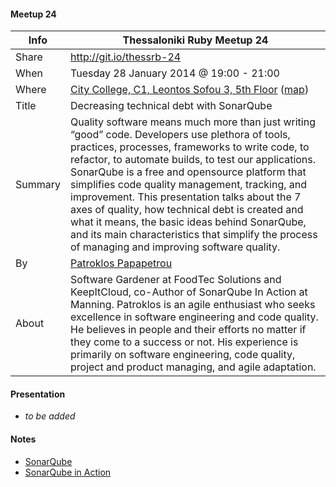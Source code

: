 #### Meetup 24

| Info         | Thessaloniki Ruby Meetup 24 |
| ------------ | --------------------------- |
| Share        | http://git.io/thessrb-24 |
| When         | Tuesday 28 January 2014 @ 19:00 - 21:00 |
| Where        | [City College, C1, Leontos Sofou 3, 5th Floor](http://tinyurl.com/ldpoy8s) ([map](http://goo.gl/maps/Qec7e)) |
| Title        | Decreasing technical debt with SonarQube |
| Summary      | Quality software means much more than just writing “good” code. Developers use plethora of tools, practices, processes, frameworks to write code, to refactor, to automate builds, to test our applications. SonarQube is a free and opensource platform  that simplifies code quality management, tracking, and improvement. This presentation talks about the 7 axes of quality, how technical debt is created and what it means, the basic ideas behind SonarQube, and its main characteristics that simplify the process of managing and improving software quality. |
| By           | [Patroklos Papapetrou](https://github.com/ppapapetrou76) |
| About        | Software Gardener at FoodTec Solutions and KeepItCloud, co-Author of SonarQube In Action at Manning. Patroklos is an agile enthusiast who seeks excellence in software engineering and code quality. He believes in people and their efforts no matter if they come to a success or not. His experience is primarily on software engineering, code quality, project and product managing, and agile adaptation. |

#### Presentation

* *to be added*

#### Notes

* [SonarQube](http://www.sonarqube.org/)
* [SonarQube in Action](http://affiliate.manning.com/idevaffiliate.php?id=1233_299)
